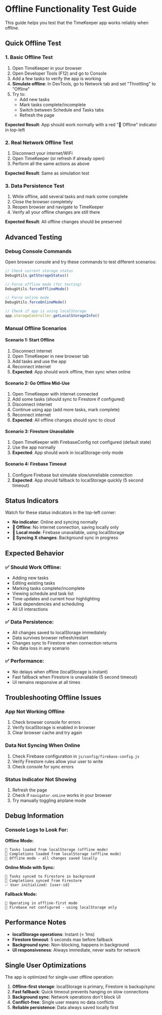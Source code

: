 # Offline Functionality Test Guide

This guide helps you test that the TimeKeeper app works reliably when offline.

## Quick Offline Test

### 1. Basic Offline Test
1. Open TimeKeeper in your browser
2. Open Developer Tools (F12) and go to Console
3. Add a few tasks to verify the app is working
4. **Simulate offline**: In DevTools, go to Network tab and set "Throttling" to "Offline"
5. Try to:
   - Add new tasks
   - Mark tasks complete/incomplete
   - Switch between Schedule and Tasks tabs
   - Refresh the page

**Expected Result**: App should work normally with a red "📴 Offline" indicator in top-left

### 2. Real Network Offline Test
1. Disconnect your internet/WiFi
2. Open TimeKeeper (or refresh if already open)
3. Perform all the same actions as above

**Expected Result**: Same as simulation test

### 3. Data Persistence Test
1. While offline, add several tasks and mark some complete
2. Close the browser completely
3. Reopen browser and navigate to TimeKeeper
4. Verify all your offline changes are still there

**Expected Result**: All offline changes should be preserved

## Advanced Testing

### Debug Console Commands

Open browser console and try these commands to test different scenarios:

```javascript
// Check current storage status
DebugUtils.getStorageStatus()

// Force offline mode (for testing)
DebugUtils.forceOfflineMode()

// Force online mode
DebugUtils.forceOnlineMode()

// Check if app is using localStorage
app.storageController.getLocalStorageInfo()
```

### Manual Offline Scenarios

#### Scenario 1: Start Offline
1. Disconnect internet
2. Open TimeKeeper in new browser tab
3. Add tasks and use the app
4. Reconnect internet
5. **Expected**: App should work offline, then sync when online

#### Scenario 2: Go Offline Mid-Use
1. Open TimeKeeper with internet connected
2. Add some tasks (should sync to Firestore if configured)
3. Disconnect internet
4. Continue using app (add more tasks, mark complete)
5. Reconnect internet
6. **Expected**: All offline changes should sync to cloud

#### Scenario 3: Firestore Unavailable
1. Open TimeKeeper with FirebaseConfig not configured (default state)
2. Use the app normally
3. **Expected**: App should work in localStorage-only mode

#### Scenario 4: Firebase Timeout
1. Configure Firebase but simulate slow/unreliable connection
2. **Expected**: App should fallback to localStorage quickly (5 second timeout)

## Status Indicators

Watch for these status indicators in the top-left corner:

- **No indicator**: Online and syncing normally
- **📴 Offline**: No internet connection, saving locally only
- **💾 Local mode**: Firebase unavailable, using localStorage
- **🔄 Syncing X changes**: Background sync in progress

## Expected Behavior

### ✅ Should Work Offline:
- Adding new tasks
- Editing existing tasks  
- Marking tasks complete/incomplete
- Viewing schedule and task list
- Time updates and current hour highlighting
- Task dependencies and scheduling
- All UI interactions

### ✅ Data Persistence:
- All changes saved to localStorage immediately
- Data survives browser refresh/restart
- Changes sync to Firestore when connection returns
- No data loss in any scenario

### ✅ Performance:
- No delays when offline (localStorage is instant)
- Fast fallback when Firestore is unavailable (5 second timeout)
- UI remains responsive at all times

## Troubleshooting Offline Issues

### App Not Working Offline
1. Check browser console for errors
2. Verify localStorage is enabled in browser
3. Clear browser cache and try again

### Data Not Syncing When Online
1. Check Firebase configuration in `js/config/firebase-config.js`
2. Verify Firestore rules allow your user to write
3. Check console for sync errors

### Status Indicator Not Showing
1. Refresh the page
2. Check if `navigator.onLine` works in your browser
3. Try manually toggling airplane mode

## Debug Information

### Console Logs to Look For:

**Offline Mode:**
```
💾 Tasks loaded from localStorage (offline mode)
💾 Completions loaded from localStorage (offline mode)
📴 Offline mode - all changes saved locally
```

**Online Mode with Sync:**
```
🔄 Tasks synced to Firestore in background
🔄 Completions synced from Firestore
✅ User initialized: [user-id]
```

**Fallback Mode:**
```
💾 Operating in offline-first mode
🔧 Firebase not configured - using localStorage only
```

## Performance Notes

- **localStorage operations**: Instant (< 1ms)
- **Firestore timeout**: 5 seconds max before fallback
- **Background sync**: Non-blocking, happens in background
- **UI responsiveness**: Always immediate, never waits for network

## Single User Optimizations

The app is optimized for single-user offline operation:

1. **Offline-first storage**: localStorage is primary, Firestore is backup/sync
2. **Fast fallback**: Quick timeout prevents hanging on slow connections
3. **Background sync**: Network operations don't block UI
4. **Conflict-free**: Single user means no data conflicts
5. **Reliable persistence**: Data always saved locally first
